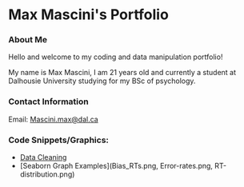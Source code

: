 # Max Mascini's Portfolio
### About Me
Hello and welcome to my coding and data manipulation portfolio!

My name is Max Mascini, I am 21 years old and currently a student at Dalhousie University studying for my BSc of psychology.


### Contact Information
Email: [Mascini.max@dal.ca](mailto:mascini.max@dal.ca)

### Code Snippets/Graphics:
- [Data Cleaning](Data_cleaning.md)
- [Seaborn Graph Examples](Bias_RTs.png, Error-rates.png, RT-distribution.png)
